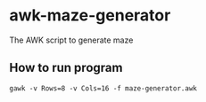 # awk-maze-generator
The AWK script to generate maze

## How to run program

```shell
gawk -v Rows=8 -v Cols=16 -f maze-generator.awk
```
